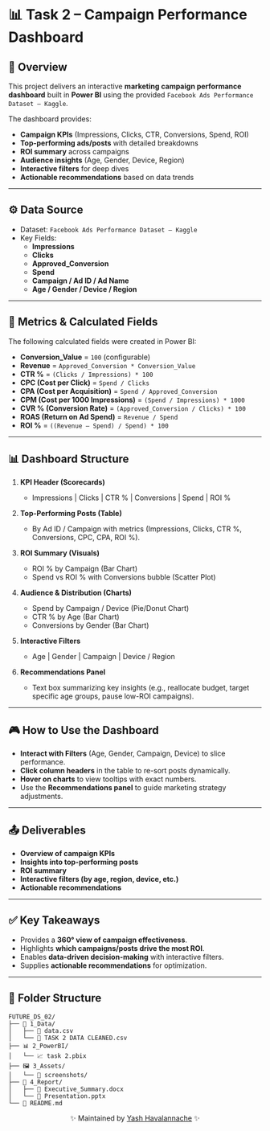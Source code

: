 # 📊 Task 2 – Campaign Performance Dashboard  

## 📌 Overview  
This project delivers an interactive **marketing campaign performance dashboard** built in **Power BI** using the provided `Facebook Ads Performance Dataset – Kaggle`.  

The dashboard provides:  
- **Campaign KPIs** (Impressions, Clicks, CTR, Conversions, Spend, ROI)  
- **Top-performing ads/posts** with detailed breakdowns  
- **ROI summary** across campaigns  
- **Audience insights** (Age, Gender, Device, Region)  
- **Interactive filters** for deep dives  
- **Actionable recommendations** based on data trends  

---

## ⚙️ Data Source  
- Dataset: `Facebook Ads Performance Dataset – Kaggle`  
- Key Fields:  
  - **Impressions**  
  - **Clicks**  
  - **Approved_Conversion**  
  - **Spend**  
  - **Campaign / Ad ID / Ad Name**  
  - **Age / Gender / Device / Region**  

---

## 🧮 Metrics & Calculated Fields  
The following calculated fields were created in Power BI:  

- **Conversion_Value** = `100` (configurable)  
- **Revenue** = `Approved_Conversion * Conversion_Value`  
- **CTR %** = `(Clicks / Impressions) * 100`  
- **CPC (Cost per Click)** = `Spend / Clicks`  
- **CPA (Cost per Acquisition)** = `Spend / Approved_Conversion`  
- **CPM (Cost per 1000 Impressions)** = `(Spend / Impressions) * 1000`  
- **CVR % (Conversion Rate)** = `(Approved_Conversion / Clicks) * 100`  
- **ROAS (Return on Ad Spend)** = `Revenue / Spend`  
- **ROI %** = `((Revenue – Spend) / Spend) * 100`  

---

## 📊 Dashboard Structure  

1. **KPI Header (Scorecards)**  
   - Impressions | Clicks | CTR % | Conversions | Spend | ROI %  

2. **Top-Performing Posts (Table)**  
   - By Ad ID / Campaign with metrics (Impressions, Clicks, CTR %, Conversions, CPC, CPA, ROI %).  

3. **ROI Summary (Visuals)**  
   - ROI % by Campaign (Bar Chart)  
   - Spend vs ROI % with Conversions bubble (Scatter Plot)  

4. **Audience & Distribution (Charts)**  
   - Spend by Campaign / Device (Pie/Donut Chart)  
   - CTR % by Age (Bar Chart)  
   - Conversions by Gender (Bar Chart)  

5. **Interactive Filters**  
   - Age | Gender | Campaign | Device / Region  

6. **Recommendations Panel**  
   - Text box summarizing key insights (e.g., reallocate budget, target specific age groups, pause low-ROI campaigns).  

---

## 🎮 How to Use the Dashboard  
- **Interact with Filters** (Age, Gender, Campaign, Device) to slice performance.  
- **Click column headers** in the table to re-sort posts dynamically.  
- **Hover on charts** to view tooltips with exact numbers.  
- Use the **Recommendations panel** to guide marketing strategy adjustments.  

---

## 📤 Deliverables  
- **Overview of campaign KPIs**  
- **Insights into top-performing posts**  
- **ROI summary**  
- **Interactive filters (by age, region, device, etc.)**  
- **Actionable recommendations**  

---

## ✅ Key Takeaways  
- Provides a **360° view of campaign effectiveness**.  
- Highlights **which campaigns/posts drive the most ROI**.  
- Enables **data-driven decision-making** with interactive filters.  
- Supplies **actionable recommendations** for optimization.  

---

## 📂 Folder Structure  

```text
FUTURE_DS_02/
├── 📁 1_Data/
│   ├── 📄 data.csv
│   └── 📄 TASK 2 DATA CLEANED.csv
├── 📊 2_PowerBI/
│   └── 📈 task 2.pbix
├── 🖼️ 3_Assets/
│   └── 📸 screenshots/
├── 📑 4_Report/
│   ├── 📝 Executive_Summary.docx
│   └── 🎤 Presentation.pptx
└── 📘 README.md
```

<p align="center"> ✨ Maintained by <a href="https://github.com/yashhavalannache">Yash Havalannache</a> ✨ </p> 